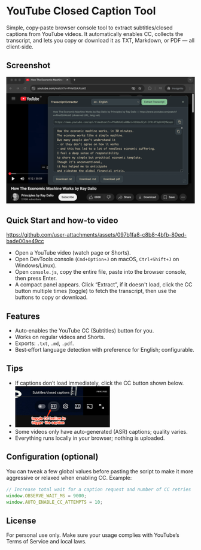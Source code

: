 # YouTube Closed Caption Tool

Simple, copy‑paste browser console tool to extract subtitles/closed captions from YouTube videos. It automatically enables CC, collects the transcript, and lets you copy or download it as TXT, Markdown, or PDF — all client‑side.

## Screenshot 
<img src="images/youtube-transcript-extractor-screenshot.png" alt="Transcript Extractor UI" width="633">

## Quick Start and how-to video


https://github.com/user-attachments/assets/097b1fa8-c8b8-4bfb-80ed-bade00ae49cc


- Open a YouTube video (watch page or Shorts).
- Open DevTools console (`Cmd+Option+J` on macOS, `Ctrl+Shift+J` on Windows/Linux).
- Open `console.js`, copy the entire file, paste into the browser console, then press Enter.
- A compact panel appears. Click “Extract”, if it doesn't load, click the CC button multiple times (toggle) to fetch the transcript, then use the buttons to copy or download.

## Features

- Auto‑enables the YouTube CC (Subtitles) button for you.
- Works on regular videos and Shorts.
- Exports: `.txt`, `.md`, `.pdf`.
- Best‑effort language detection with preference for English; configurable.

## Tips

- If captions don’t load immediately, click the CC button shown below.
- <img src="images/toggle-CC-button.png" alt="Toggle CC button" width="253">
- Some videos only have auto‑generated (ASR) captions; quality varies.
- Everything runs locally in your browser; nothing is uploaded.

## Configuration (optional)

You can tweak a few global values before pasting the script to make it more aggressive or relaxed when enabling CC. Example:

```js
// Increase total wait for a caption request and number of CC retries
window.OBSERVE_WAIT_MS = 9000;
window.AUTO_ENABLE_CC_ATTEMPTS = 10;
```

## License

For personal use only. Make sure your usage complies with YouTube’s Terms of Service and local laws.

